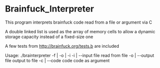 # Brainfuck_Interpreter

 This program interprets brainfuck code read from a file or argument via C

 A double linked list is used as the array of memory cells to allow a dynamic storage capacity instead of a fixed-size one

 A few tests from <http://brainfuck.org/tests.b> are included

 Usage: ./brainterpreter -f | -o | -i
    -i | --input file     read from file
    -o | --output file    output to file
    -c | --code code      code as argument
